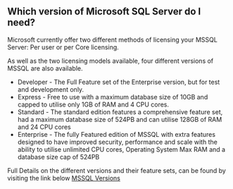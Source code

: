 ## Which version of Microsoft SQL Server do I need?

Microsoft currently offer two different methods of licensing your MSSQL Server: Per user or per Core licensing.

As well as the two licensing models available, four different versions of MSSQL are also available.

* Developer - The Full Feature set of the Enterprise version, but for test and development only.
* Express - Free to use with a maximum database size of 10GB and capped to utilise only 1GB of RAM and 4 CPU cores.
* Standard - The standard edition features a comprehensive feature set, had a maximum database size of 524PB and can utilise 128GB of RAM and 24 CPU cores
* Enterprise - The fully Featured edition of MSSQL with extra features designed to have improved security, performance and scale with the ability to utilise unlimited CPU cores, Operating System Max RAM and a database size cap of 524PB

Full Details on the different versions and their feature sets, can be found by visiting the link below
[MSSQL Versions](https://www.microsoft.com/en-gb/cloud-platform/sql-server-editions)
